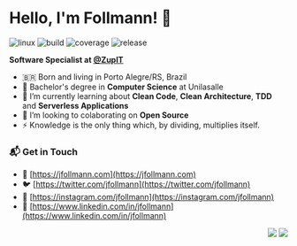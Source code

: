# Hello, I'm Follmann! 👋

![linux](https://img.shields.io/badge/linux-love_💛-red)
![build](https://img.shields.io/badge/build-passing-brightgreen)
![coverage](https://img.shields.io/badge/coverage-98%25-brightgreen)
![release](https://img.shields.io/badge/release-0.0.3-blue)

**Software Specialist at [@ZupIT](https://github.com/ZupIT)**
- 🇧🇷 Born and living in Porto Alegre/RS, Brazil <br>
- 🔭 Bachelor's degree in **Computer Science** at Unilasalle
- 🌱 I’m currently learning about **Clean Code**, **Clean Architecture**, **TDD** and **Serverless Applications**
- 👯 I’m looking to colaborating on **Open Source**
- ⚡ Knowledge is the only thing which, by dividing, multiplies itself.
### 📬 Get in Touch

- 🚀 [https://jfollmann.com](https://jfollmann.com)
- 🐦 [https://twitter.com/jfollmann](https://twitter.com/jfollmann)
- 📸 [https://instagram.com/jfollmann](https://instagram.com/jfollmann)
- 💼 [https://www.linkedin.com/in/jfollmann](https://www.linkedin.com/in/jfollmann) 

<p align="right">
<img src="https://visitor-badge.laobi.icu/badge?page_id=jfollmann.github"><img>
<img src="https://img.shields.io/github/last-commit/jfollmann/jfollmann/main?label=last%20updated" />
</p>